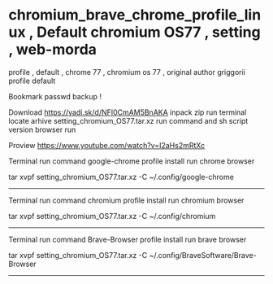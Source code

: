 # chromium_brave_chrome_profile_linux , Default chromium OS77 , setting , web-morda
profile , default , chrome 77 , chromium os 77 , original author griggorii profile default

Bookmark passwd backup !

Download https://yadi.sk/d/NFI0CmAM5BnAKA inpack zip run terminal locate arhive setting_chromium_OS77.tar.xz run command and sh script version browser run 

Proview https://www.youtube.com/watch?v=I2aHs2mRtXc

Terminal run command google-chrome profile install run chrome browser

tar xvpf setting_chromium_OS77.tar.xz -C ~/.config/google-chrome

------------------------------------------------------

Terminal run command chromium profile install run chromium browser

tar xvpf setting_chromium_OS77.tar.xz -C ~/.config/chromium

------------------------------------------------------

Terminal run command Brave-Browser profile install run brave browser

tar xvpf setting_chromium_OS77.tar.xz -C ~/.config/BraveSoftware/Brave-Browser

___________________________________________________________________________
